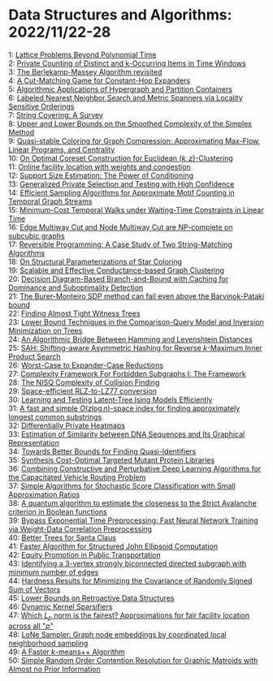# Data Structures and Algorithms: 2022/11/22-28  
1: [Lattice Problems Beyond Polynomial Time](https://doi.org/10.48550/arXiv.2211.11693)  
2: [Private Counting of Distinct and k-Occurring Items in Time Windows](https://doi.org/10.48550/arXiv.2211.11718)  
3: [The Berlekamp-Massey Algorithm revisited](https://doi.org/10.48550/arXiv.2211.11721)  
4: [A Cut-Matching Game for Constant-Hop Expanders](https://doi.org/10.48550/arXiv.2211.11726)  
5: [Algorithmic Applications of Hypergraph and Partition Containers](https://doi.org/10.48550/arXiv.2211.11737)  
6: [Labeled Nearest Neighbor Search and Metric Spanners via Locality  Sensitive Orderings](https://doi.org/10.48550/arXiv.2211.11846)  
7: [String Covering: A Survey](https://doi.org/10.48550/arXiv.2211.11856)  
8: [Upper and Lower Bounds on the Smoothed Complexity of the Simplex Method](https://doi.org/10.48550/arXiv.2211.11860)  
9: [Quasi-stable Coloring for Graph Compression: Approximating Max-Flow,  Linear Programs, and Centrality](https://doi.org/10.48550/arXiv.2211.11912)  
10: [On Optimal Coreset Construction for Euclidean $(k,z)$-Clustering](https://doi.org/10.48550/arXiv.2211.11923)  
11: [Online facility location with weights and congestion](https://doi.org/10.48550/arXiv.2211.11961)  
12: [Support Size Estimation: The Power of Conditioning](https://doi.org/10.48550/arXiv.2211.11967)  
13: [Generalized Private Selection and Testing with High Confidence](https://doi.org/10.48550/arXiv.2211.12063)  
14: [Efficient Sampling Algorithms for Approximate Motif Counting in Temporal  Graph Streams](https://doi.org/10.48550/arXiv.2211.12101)  
15: [Minimum-Cost Temporal Walks under Waiting-Time Constraints in Linear  Time](https://doi.org/10.48550/arXiv.2211.12136)  
16: [Edge Multiway Cut and Node Multiway Cut are NP-complete on subcubic  graphs](https://doi.org/10.48550/arXiv.2211.12203)  
17: [Reversible Programming: A Case Study of Two String-Matching Algorithms](https://doi.org/10.48550/arXiv.2211.12225)  
18: [On Structural Parameterizations of Star Coloring](https://doi.org/10.48550/arXiv.2211.12226)  
19: [Scalable and Effective Conductance-based Graph Clustering](https://doi.org/10.48550/arXiv.2211.12511)  
20: [Decision Diagram-Based Branch-and-Bound with Caching for Dominance and  Suboptimality Detection](https://doi.org/10.48550/arXiv.2211.13118)  
21: [The Burer-Monteiro SDP method can fail even above the Barvinok-Pataki  bound](https://doi.org/10.48550/arXiv.2211.12389)  
22: [Finding Almost Tight Witness Trees](https://doi.org/10.48550/arXiv.2211.12431)  
23: [Lower Bound Techniques in the Comparison-Query Model and Inversion  Minimization on Trees](https://doi.org/10.48550/arXiv.2211.12441)  
24: [An Algorithmic Bridge Between Hamming and Levenshtein Distances](https://doi.org/10.48550/arXiv.2211.12496)  
25: [SAH: Shifting-aware Asymmetric Hashing for Reverse $k$-Maximum Inner  Product Search](https://doi.org/10.48550/arXiv.2211.12751)  
26: [Worst-Case to Expander-Case Reductions](https://doi.org/10.48550/arXiv.2211.12833)  
27: [Complexity Framework For Forbidden Subgraphs I: The Framework](https://doi.org/10.48550/arXiv.2211.12887)  
28: [The NISQ Complexity of Collision Finding](https://doi.org/10.48550/arXiv.2211.12954)  
29: [Space-efficient RLZ-to-LZ77 conversion](https://doi.org/10.48550/arXiv.2211.13254)  
30: [Learning and Testing Latent-Tree Ising Models Efficiently](https://doi.org/10.48550/arXiv.2211.13291)  
31: [A fast and simple $O (z \log n)$-space index for finding approximately  longest common substrings](https://doi.org/10.48550/arXiv.2211.13434)  
32: [Differentially Private Heatmaps](https://doi.org/10.48550/arXiv.2211.13454)  
33: [Estimation of Similarity between DNA Sequences and Its Graphical  Representation](https://doi.org/10.48550/arXiv.2211.13462)  
34: [Towards Better Bounds for Finding Quasi-Identifiers](https://doi.org/10.48550/arXiv.2211.13882)  
35: [Synthesis Cost-Optimal Targeted Mutant Protein Libraries](https://doi.org/10.48550/arXiv.2211.13898)  
36: [Combining Constructive and Perturbative Deep Learning Algorithms for the  Capacitated Vehicle Routing Problem](https://doi.org/10.48550/arXiv.2211.13922)  
37: [Simple Algorithms for Stochastic Score Classification with Small  Approximation Ratios](https://doi.org/10.48550/arXiv.2211.14082)  
38: [A quantum algorithm to estimate the closeness to the Strict Avalanche  criterion in Boolean functions](https://doi.org/10.48550/arXiv.2211.15356)  
39: [Bypass Exponential Time Preprocessing: Fast Neural Network Training via  Weight-Data Correlation Preprocessing](https://doi.org/10.48550/arXiv.2211.14227)  
40: [Better Trees for Santa Claus](https://doi.org/10.48550/arXiv.2211.14259)  
41: [Faster Algorithm for Structured John Ellipsoid Computation](https://doi.org/10.48550/arXiv.2211.14407)  
42: [Equity Promotion in Public Transportation](https://doi.org/10.48550/arXiv.2211.14531)  
43: [Identifying a 3-vertex strongly biconnected directed subgraph with  minimum number of edges](https://doi.org/10.48550/arXiv.2211.14572)  
44: [Hardness Results for Minimizing the Covariance of Randomly Signed Sum of  Vectors](https://doi.org/10.48550/arXiv.2211.14658)  
45: [Lower Bounds on Retroactive Data Structures](https://doi.org/10.48550/arXiv.2211.14664)  
46: [Dynamic Kernel Sparsifiers](https://doi.org/10.48550/arXiv.2211.14825)  
47: [Which $L_p$ norm is the fairest? Approximations for fair facility  location across all "$p$"](https://doi.org/10.48550/arXiv.2211.14873)  
48: [LoNe Sampler: Graph node embeddings by coordinated local neighborhood  sampling](https://doi.org/10.48550/arXiv.2211.15114)  
49: [A Faster $k$-means++ Algorithm](https://doi.org/10.48550/arXiv.2211.15118)  
50: [Simple Random Order Contention Resolution for Graphic Matroids with  Almost no Prior Information](https://doi.org/10.48550/arXiv.2211.15146)  
